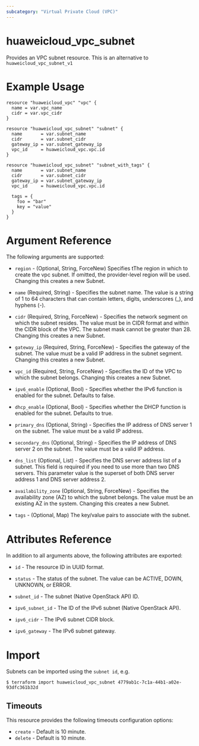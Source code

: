 ```yaml
---
subcategory: "Virtual Private Cloud (VPC)"
---
```


# huaweicloud_vpc_subnet

Provides an VPC subnet resource.
This is an alternative to `huaweicloud_vpc_subnet_v1`

# Example Usage

```hcl
resource "huaweicloud_vpc" "vpc" {
  name = var.vpc_name
  cidr = var.vpc_cidr
}

resource "huaweicloud_vpc_subnet" "subnet" {
  name       = var.subnet_name
  cidr       = var.subnet_cidr
  gateway_ip = var.subnet_gateway_ip
  vpc_id     = huaweicloud_vpc.vpc.id
}

resource "huaweicloud_vpc_subnet" "subnet_with_tags" {
  name       = var.subnet_name
  cidr       = var.subnet_cidr
  gateway_ip = var.subnet_gateway_ip
  vpc_id     = huaweicloud_vpc.vpc.id

  tags = {
    foo = "bar"
    key = "value"
  }
}

 ```

# Argument Reference

The following arguments are supported:

* `region` - (Optional, String, ForceNew) Specifies tThe region in which to create the vpc subnet.
  If omitted, the provider-level region will be used.
  Changing this creates a new Subnet.

* `name` (Required, String) - Specifies the subnet name.
  The value is a string of 1 to 64 characters that can contain letters, digits, underscores (_), and hyphens (-).

* `cidr` (Required, String, ForceNew) - Specifies the network segment on which the subnet resides.
  The value must be in CIDR format and within the CIDR block of the VPC. The subnet mask cannot be greater than 28.
  Changing this creates a new Subnet.

* `gateway_ip` (Required, String, ForceNew) - Specifies the gateway of the subnet.
  The value must be a valid IP address in the subnet segment.
  Changing this creates a new Subnet.

* `vpc_id` (Required, String, ForceNew) - Specifies the ID of the VPC to which the subnet belongs.
  Changing this creates a new Subnet.

* `ipv6_enable` (Optional, Bool) - Specifies whether the IPv6 function is enabled for the subnet. Defaults to false.

* `dhcp_enable` (Optional, Bool) - Specifies whether the DHCP function is enabled for the subnet. Defaults to true.

* `primary_dns` (Optional, String) - Specifies the IP address of DNS server 1 on the subnet.
  The value must be a valid IP address.

* `secondary_dns` (Optional, String) - Specifies the IP address of DNS server 2 on the subnet.
  The value must be a valid IP address.

* `dns_list` (Optional, List) - Specifies the DNS server address list of a subnet.
  This field is required if you need to use more than two DNS servers.
  This parameter value is the superset of both DNS server address 1 and DNS server address 2.

* `availability_zone` (Optional, String, ForceNew) - Specifies the availability zone (AZ) to which the subnet belongs.
  The value must be an existing AZ in the system. Changing this creates a new Subnet.

* `tags` - (Optional, Map) The key/value pairs to associate with the subnet.

# Attributes Reference

In addition to all arguments above, the following attributes are exported:

* `id` - The resource ID in UUID format.
 
* `status` - The status of the subnet. The value can be ACTIVE, DOWN, UNKNOWN, or ERROR.

* `subnet_id` - The subnet (Native OpenStack API) ID.

* `ipv6_subnet_id` - The ID of the IPv6 subnet (Native OpenStack API).

* `ipv6_cidr` - The IPv6 subnet CIDR block.

* `ipv6_gateway` - The IPv6 subnet gateway.

# Import

Subnets can be imported using the `subnet id`, e.g.

```
$ terraform import huaweicloud_vpc_subnet 4779ab1c-7c1a-44b1-a02e-93dfc361b32d
```

## Timeouts
This resource provides the following timeouts configuration options:
- `create` - Default is 10 minute.
- `delete` - Default is 10 minute.

